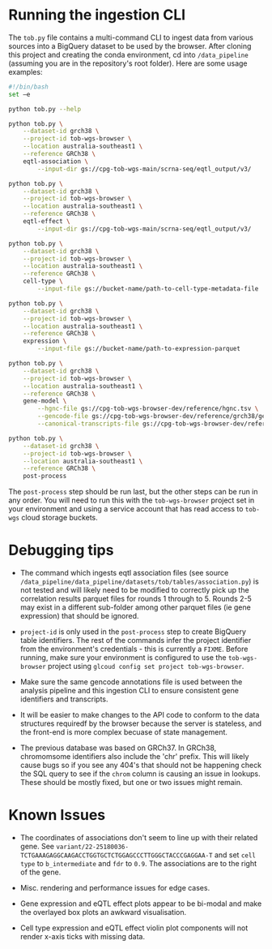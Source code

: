 # Running the ingestion CLI

The `tob.py` file contains a multi-command CLI to ingest data from various sources into a BigQuery dataset to be used by the browser. After cloning this project and creating the conda environment, cd into `/data_pipeline` (assuming you are in the repository's root folder). Here are some usage examples:

```bash
#!/bin/bash
set –e

python tob.py --help

python tob.py \
    --dataset-id grch38 \
    --project-id tob-wgs-browser \
    --location australia-southeast1 \
    --reference GRCh38 \
    eqtl-association \
        --input-dir gs://cpg-tob-wgs-main/scrna-seq/eqtl_output/v3/

python tob.py \
    --dataset-id grch38 \
    --project-id tob-wgs-browser \
    --location australia-southeast1 \
    --reference GRCh38 \
    eqtl-effect \
        --input-dir gs://cpg-tob-wgs-main/scrna-seq/eqtl_output/v3/

python tob.py \
    --dataset-id grch38 \
    --project-id tob-wgs-browser \
    --location australia-southeast1 \
    --reference GRCh38 \
    cell-type \
        --input-file gs://bucket-name/path-to-cell-type-metadata-file

python tob.py \
    --dataset-id grch38 \
    --project-id tob-wgs-browser \
    --location australia-southeast1 \
    --reference GRCh38 \
    expression \
        --input-file gs://bucket-name/path-to-expression-parquet

python tob.py \
    --dataset-id grch38 \
    --project-id tob-wgs-browser \
    --location australia-southeast1 \
    --reference GRCh38 \
    gene-model \
        --hgnc-file gs://cpg-tob-wgs-browser-dev/reference/hgnc.tsv \
        --gencode-file gs://cpg-tob-wgs-browser-dev/reference/grch38/gencode.v41.annotation.gtf.gz \
        --canonical-transcripts-file gs://cpg-tob-wgs-browser-dev/reference/grch38/reference_grch38_canonical_transcripts.tsv.gz

python tob.py \
    --dataset-id grch38 \
    --project-id tob-wgs-browser \
    --location australia-southeast1 \
    --reference GRCh38 \
    post-process
```

The `post-process` step should be run last, but the other steps can be run in any order. You will need to run this with the `tob-wgs-browser` project set in your environment and using a service account that has read access to `tob-wgs` cloud storage buckets.

# Debugging tips

- The command which ingests eqtl association files (see source `/data_pipeline/data_pipeline/datasets/tob/tables/association.py`) is not tested and will likely need to be modified to correctly pick up the correlation results parquet files for rounds 1 through to 5. Rounds 2-5 may exist in a different sub-folder among other parquet files (ie gene expression) that should be ignored.

- `project-id` is only used in the `post-process` step to create BigQuery table identifiers. The rest of the commands infer the project identifier from the environment's credentials - this is currently a `FIXME`. Before running, make sure your environment is configured to use the `tob-wgs-browser` project using `glcoud config set project tob-wgs-browser`.

- Make sure the same gencode annotations file is used between the analysis pipeline and this ingestion CLI to ensure consistent gene identifiers and transcripts.

- It will be easier to make changes to the API code to conform to the data structures requiredf by the browser because the server is stateless, and the front-end is more complex becuase of state management.

- The previous database was based on GRCh37. In GRCh38, chromomsome identifiers also include the 'chr' prefix. This will likely cause bugs so if you see any 404's that should not be happening check the SQL query to see if the `chrom` column is causing an issue in lookups. These should be mostly fixed, but one or two issues might remain.

# Known Issues

- The coordinates of associations don't seem to line up with their related gene. See `variant/22-25180036-TCTGAAAGAGGCAAGACCTGGTGCTCTGGAGCCCTTGGGCTACCCGAGGAA-T` and set `cell type` to `b_intermediate` and `fdr` to `0.9`. The associations are to the right of the gene.

- Misc. rendering and performance issues for edge cases.

- Gene expression and eQTL effect plots appear to be bi-modal and make the overlayed box plots an awkward visualisation.

- Cell type expression and eQTL effect violin plot components will not render x-axis ticks with missing data.
